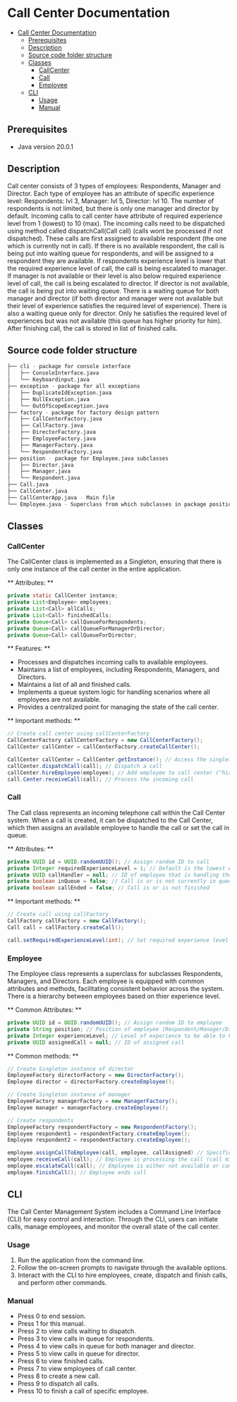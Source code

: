 # Call Center Documentation

- [Call Center Documentation](#callcenterdocumentation)
  - [Prerequisites](#prerequisites)
  - [Description](#description)
  - [Source code folder structure](#sourcecodefolderstructure)
  - [Classes](#classes)
    - [CallCenter](#callcenter)
    - [Call](#call)
    - [Employee](#employee)
  - [CLI](#cli)
    - [Usage](#usage)
    - [Manual](#manual)
   
## Prerequisites
- Java version 20.0.1

  
## Description
Call center consists of 3 types of employees: Respondents, Manager and Director.
Each type of employee has an attribute of specific experience level: Respondents: lvl 3, Manager: lvl 5, Director: lvl 10.
The number of respondents is not limited, but there is only one manager and director by default.
Incoming calls to call center have attribute of required experience level from 1 (lowest) to 10 (max).
The incoming calls need to be dispatched using method called dispatchCall(Call call) (calls wont be processed if not dispatched).
These calls are first assigned to available respondent (the one which is currently not in call).
If there is no available respondent, the call is being put into waiting queue for respondents, and will be assigned to a respondent they are available.
If respondents experience level is lower that the required experience level of call, the call is being escalated to manager.
If manager is not available or their level is also below required experience level of call, the call is being escalated to director.
If director is not available, the call is being put into waiting queue.
There is a waiting queue for both manager and director (if both director and manager were not available but their level of experience satisfies the required level of experience).
There is also a waiting queue only for director. Only he satisfies the required level of experiences but was not available (this queue has higher priority for him).
After finishing call, the call is stored in list of finished calls.

## Source code folder structure
``` bash
├── cli - package for console interface
│   ├── ConsoleInterface.java 
│   └── Keyboardinput.java
├── exception - package for all exceptions
│   ├── DuplicateIdException.java
│   ├── NullException.java
│   └── OutOfScopeException.java
├── factory - package for factory design pattern
│   ├── CallCenterFactory.java
│   ├── CallFactory.java
│   ├── DirectorFactory.java
│   ├── EmployeeFactory.java
│   ├── ManagerFactory.java
│   └── RespondentFactory.java
├── position - package for Employee.java subclasses
│   ├── Director.java
│   ├── Manager.java
│   └── Respondent.java
├── Call.java
├── CallCenter.java
├── CallCenterApp.java - Main file
└── Employee.java - Superclass from which subclasses in package position inherit
```

## Classes

### CallCenter
The CallCenter class is implemented as a Singleton, ensuring that there is only one instance of the call center in the entire application. 

** Attributes: **
```java
private static CallCenter instance;
private List<Employee> employees;
private List<Call> allCalls;
private List<Call> finishedCalls;
private Queue<Call> callQueueForRespondents;
private Queue<Call> callQueueForManagerOrDirector;
private Queue<Call> callQueueForDirector;
```

** Features: **
- Processes and dispatches incoming calls to available employees.
- Maintains a list of employees, including Respondents, Managers, and Directors.
- Maintains a list of all and finished calls.
- Implements a queue system logic for handling scenarios where all employees are not available.
- Provides a centralized point for managing the state of the call center.

** Important methods: **
```java
// Create call center using callCenterFactory
CallCenterFactory callCenterFactory = new CallCenterFactory();
CallCenter callCenter = callCenterFactory.createCallCenter();

CallCenter callCenter = CallCenter.getInstance(); // Access the singleton instance of call center
callCenter.dispatchCall(call); // Dispatch a call
callCenter.hireEmployee(employee); // Add employee to call center ("hire them")
call.Center.receiveCall(call); // Process the incoming call
```

### Call
The Call class represents an incoming telephone call within the Call Center system. 
When a call is created, it can be dispatched to the Call Center, which then assigns an available employee to handle the call or set the call in queue.

** Attributes: **
```java
private UUID id = UUID.randomUUID(); // Assign random ID to call
private Integer requiredExperienceLevel = 1; // Default is the lowest experience level
private UUID callHandler = null; // ID of employee that is handling the call
private boolean inQueue = false; // Call is or is not currently in queue
private boolean callEnded = false; // Call is or is not finished 
```

** Important methods: **
```java
// Create call using callFactory
CallFactory callFactory = new CallFactory();
Call call = callFactory.createCall();

call.setRequiredExperienceLevel(int); // Set required experience level to handle the call
```

### Employee
The Employee class represents a superclass for subclasses Respondents, Managers, and Directors. 
Each employee is equipped with common attributes and methods, facilitating consistent behavior across the system.
There is a hierarchy between employees based on thier experience level.

** Common Attributes: **
```java
private UUID id = UUID.randomUUID(); // Assign random ID to employee
private String position; // Position of employee (Respondent/Manager/Director)
private Integer experienceLevel; // Level of experience to be able to handle a call
private UUID assignedCall = null; // ID of assigned call
```

** Common methods: **
```java
// Create Singleton instance of director
EmployeeFactory directorFactory = new DirectorFactory();
Employee director = directorFactory.createEmployee();

// Create Singleton instance of manager
EmployeeFactory managerFactory = new ManagerFactory();
Employee manager = managerFactory.createEmployee();

// Create respondents
EmployeeFactory respondentFactory = new RespondentFactory();
Employee respondent1 = respondentFactory.createEmployee();
Employee respondent2 = respondentFactory.createEmployee();

employee.assignCallToEmployee(call, employee, callAssigned) // Specific call is assigned to specific employee
employee.receiveCall(call); // Employee is processing the call (call might end up in queue or escalate)
employee.escalateCall(call); // Employee is either not available or cannot handle the call (low experience level) - this method applies only to respondent and manager
employee.finishCall(); // Employee ends call
```

## CLI
The Call Center Management System includes a Command Line Interface (CLI) for easy control and interaction.
Through the CLI, users can initiate calls, manage employees, and monitor the overall state of the call center.

### Usage
1. Run the application from the command line.
2. Follow the on-screen prompts to navigate through the available options.
3. Interact with the CLI to hire employees, create, dispatch and finish calls, and perform other commands.

### Manual
- Press 0 to end session.
- Press 1 for this manual.
- Press 2 to view calls waiting to dispatch.
- Press 3 to view calls in queue for respondents.
- Press 4 to view calls in queue for both manager and director.
- Press 5 to view calls in queue for director.
- Press 6 to view finished calls.
- Press 7 to view employees of call center.
- Press 8 to create a new call.
- Press 9 to dispatch all calls.
- Press 10 to finish a call of specific employee.

